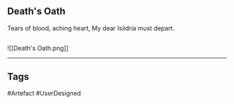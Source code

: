 ## Death's Oath
Tears of blood, aching heart,
My dear Isildria must depart.
## 
![[Death's Oath.png]]

---
## Tags
#Artefact
#UserDesigned 